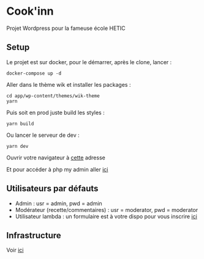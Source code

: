 # Cook'inn
Projet Wordpress pour la fameuse école HETIC

## Setup 
Le projet est sur docker, pour le démarrer, après le clone, lancer :
````
docker-compose up -d
````
Aller dans le thème wik et installer les packages :
````
cd app/wp-content/themes/wik-theme
yarn
````
Puis soit en prod juste build les styles :
````
yarn build
````
Ou lancer le serveur de dev :
````
yarn dev
````
Ouvrir votre navigateur à [cette](http://localhost:2345) adresse 

Et pour accéder à php my admin aller [ici](http://localhost:8080)

## Utilisateurs par défauts
- Admin : usr = admin, pwd = admin
- Modérateur (recette/commentaires) : usr = moderator, pwd = moderator
- Utilisateur lambda : un formulaire est à votre dispo pour vous inscrire [ici](http://localhost:8080/inscription)

## Infrastructure
Voir [ici](./INFRASTRUCTURE.md)
